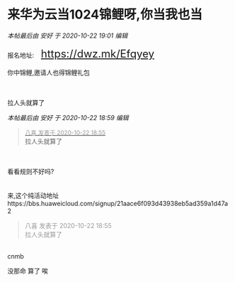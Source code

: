 # 来华为云当1024锦鲤呀,你当我也当


<i class="pstatus"> 本帖最后由 安好 于 2020-10-22 19:01 编辑 </i><br />
<br />
报名地址:&nbsp;&nbsp;<font color="Red">&nbsp;&nbsp;<font size="5">https://dwz.mk/Efqyey</font></font><br />
<br />
你中锦鲤,邀请人也得锦鲤礼包&nbsp;&nbsp;<br />
<br />
<img id="aimg_V4kGI" onclick="zoom(this, this.src, 0, 0, 0)" class="zoom" src="https://s1.ax1x.com/2020/10/22/BFcTJI.md.png" onmouseover="img_onmouseoverfunc(this)" onload="thumbImg(this)" border="0" alt="" /><br />
<br />
<img id="aimg_X5N3q" onclick="zoom(this, this.src, 0, 0, 0)" class="zoom" src="https://s1.ax1x.com/2020/10/22/BFcYR0.png" onmouseover="img_onmouseoverfunc(this)" onload="thumbImg(this)" border="0" alt="" />

拉人头就算了

<i class="pstatus"> 本帖最后由 安好 于 2020-10-22 18:59 编辑 </i><br />
<div class="quote"><blockquote><font size="2"><a href="https://www.hostloc.com/forum.php?mod=redirect&amp;goto=findpost&amp;pid=9337408&amp;ptid=757295" target="_blank"><font color="#999999">八喜 发表于 2020-10-22 18:55</font></a></font><br />
拉人头就算了</blockquote></div><br />
<br />
看看规则不好吗?<br />
<br />
<br />
来,这个纯活动地址<br />
https://bbs.huaweicloud.com/signup/21aace6f093d43938eb5ad359a1d47a2<br />


<div class="quote"><blockquote><font color="#999999">八喜 发表于 2020-10-22 18:55</font><br />
<font color="#999999">拉人头就算了</font></blockquote></div><br />
cnmb

没那命 算了 唉
